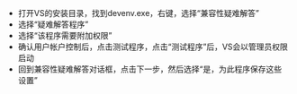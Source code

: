+ 打开VS的安装目录，找到devenv.exe，右键，选择“兼容性疑难解答”
+ 选择“疑难解答程序”
+ 选择“该程序需要附加权限”
+ 确认用户帐户控制后，点击测试程序，点击“测试程序”后，VS会以管理员权限启动
+ 回到兼容性疑难解答对话框，点击下一步，然后选择“是，为此程序保存这些设置”